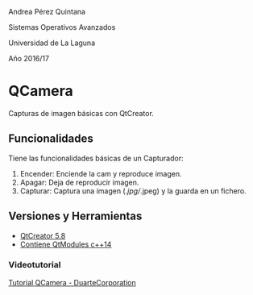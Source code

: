 
Andrea Pérez Quintana

Sistemas Operativos Avanzados

Universidad de La Laguna

Año 2016/17


# QCamera

Capturas de imagen básicas con QtCreator. 

## Funcionalidades

Tiene las funcionalidades básicas de un Capturador: 

 1. Encender: Enciende la cam y reproduce imagen. 
 2. Apagar: Deja de reproducir imagen. 
 3. Capturar: Captura una imagen (*.jpg/*.jpeg) y la guarda en un fichero. 
 
## Versiones y Herramientas

 * [QtCreator 5.8](https://www.qt.io/qt5-8/)
 * [Contiene QtModules c++14](https://es.wikipedia.org/wiki/C%2B%2B14)

### Videotutorial

[Tutorial QCamera - DuarteCorporation](https://www.youtube.com/watch?v=9oQZPqi47Y8)


